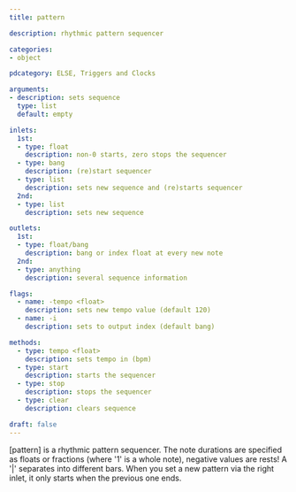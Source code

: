 ```yaml
---
title: pattern

description: rhythmic pattern sequencer

categories:
- object

pdcategory: ELSE, Triggers and Clocks

arguments:
- description: sets sequence
  type: list
  default: empty

inlets:
  1st:
  - type: float
    description: non-0 starts, zero stops the sequencer
  - type: bang
    description: (re)start sequencer
  - type: list
    description: sets new sequence and (re)starts sequencer
  2nd:
  - type: list
    description: sets new sequence

outlets:
  1st:
  - type: float/bang
    description: bang or index float at every new note
  2nd:
  - type: anything
    description: several sequence information

flags:
  - name: -tempo <float>
    description: sets new tempo value (default 120)
  - name: -i
    description: sets to output index (default bang)

methods:
  - type: tempo <float>
    description: sets tempo in (bpm)
  - type: start
    description: starts the sequencer
  - type: stop
    description: stops the sequencer
  - type: clear
    description: clears sequence

draft: false
---
```


[pattern] is a rhythmic pattern sequencer. The note durations are specified as floats or fractions (where '1' is a whole note), negative values are rests! A '|' separates into different bars. When you set a new pattern via the right inlet, it only starts when the previous one ends.

